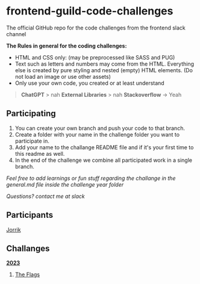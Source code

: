 # frontend-guild-code-challenges
The official GitHub repo for the code challenges from the frontend slack channel

**The Rules in general for the coding challenges:**
- HTML and CSS only: (may be preprocessed like SASS and PUG)
- Text such as letters and numbers may come from the HTML. Everything else is created by pure styling and nested (empty) HTML elements. (Do not load an image or use other assets)
- Only use your own code, you created or at least understand

> **ChatGPT** > nah
> **External Libraries** > nah
> **Stackoverflow** -> Yeah

## Participating
1. You can create your own branch and push your code to that branch.
2. Create a folder with your name in the challenge folder you want to participate in.
3. Add your name to the challange README file and if it's your first time to this readme as well.
4. In the end of the challenge we combine all participated work in a single branch.

*Feel free to add learnings or fun stuff regarding the challange in the general.md file inside the challenge year folder*


*Questions? contact me at slack*

## Participants
[Jorrik](mailto:Jorrik.Klijnsma@ordina.nl)

## Challanges
**[2023](./2023/general.md)**
01. [The Flags](./2023/january/the_flags/challenge.md)
